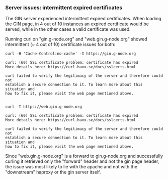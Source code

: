 ### Server issues: intermittent expired certificates

The GIN server experienced intermittent expired certificates. When loading the GIN page, in 4 out of 10 instances an expired certificate would be served, while in the other cases a valid certificate was used.

Running curl on "gin.g-node.org" and "web.gin.g-node.org" showed intermittent (~ 4 out of 10) certificate issues for both:

    curl -H 'Cache-Control:no-cache' -I https://gin.g-node.org

    curl: (60) SSL certificate problem: certificate has expired
    More details here: https://curl.haxx.se/docs/sslcerts.html
    
    curl failed to verify the legitimacy of the server and therefore could not
    establish a secure connection to it. To learn more about this situation and
    how to fix it, please visit the web page mentioned above.


    curl -I https://web.gin.g-node.org

    curl: (60) SSL certificate problem: certificate has expired
    More details here: https://curl.haxx.se/docs/sslcerts.html
    
    curl failed to verify the legitimacy of the server and therefore could not
    establish a secure connection to it. To learn more about this situation and
    how to fix it, please visit the web page mentioned above.

Since "web.gin.g-node.org" is a forward to gin.g-node.org and successfully curling it retrieved only the "forward" header and not the gin page header, the issue was most likely to lie with the apache and not with the "downstream" haproxy or the gin server itself. 
